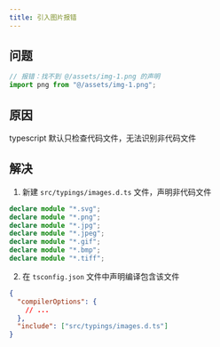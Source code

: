 ```yaml
---
title: 引入图片报错
---
```


## 问题

```js
// 报错：找不到 @/assets/img-1.png 的声明
import png from "@/assets/img-1.png";
```

## 原因

typescript 默认只检查代码文件，无法识别非代码文件

## 解决

1. 新建 `src/typings/images.d.ts` 文件，声明非代码文件

```ts
declare module "*.svg";
declare module "*.png";
declare module "*.jpg";
declare module "*.jpeg";
declare module "*.gif";
declare module "*.bmp";
declare module "*.tiff";
```

2. 在 `tsconfig.json` 文件中声明编译包含该文件

```json
{
  "compilerOptions": {
    // ...
  },
  "include": ["src/typings/images.d.ts"]
}
```
